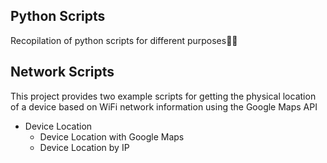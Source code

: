 ## Python Scripts

Recopilation of python scripts for different purposes🚀🚀

## Network Scripts

This project provides two example scripts for getting the physical location of a device based on WiFi network information using the Google Maps API

* Device Location
    * Device Location with Google Maps
    * Device Location by IP